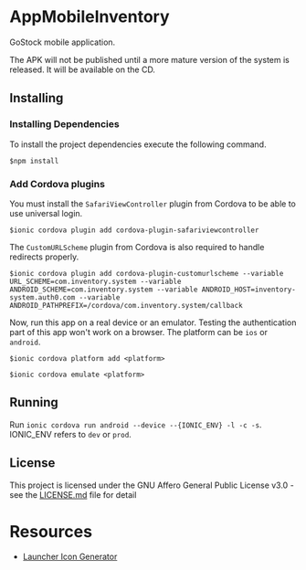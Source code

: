 # AppMobileInventory

GoStock mobile application.

The APK will not be published until a more mature version of the system is released. It will be available on the CD.

## Installing

### Installing Dependencies

To install the project dependencies execute the following command.

```
$npm install
```
### Add Cordova plugins

You must install the `SafariViewController` plugin from Cordova to be able to use universal login. 

```
$ionic cordova plugin add cordova-plugin-safariviewcontroller
```

The `CustomURLScheme` plugin from Cordova is also required to handle redirects properly. 

```
$ionic cordova plugin add cordova-plugin-customurlscheme --variable URL_SCHEME=com.inventory.system --variable ANDROID_SCHEME=com.inventory.system --variable ANDROID_HOST=inventory-system.auth0.com --variable ANDROID_PATHPREFIX=/cordova/com.inventory.system/callback
```
Now, run this app on a real device or an emulator. Testing the authentication part of this app won't work on a browser. The platform can be `ios` or `android`.

```
$ionic cordova platform add <platform>
```

```
$ionic cordova emulate <platform>
```

## Running

Run `ionic cordova run android --device --{IONIC_ENV} -l -c -s`. IONIC_ENV refers to `dev` or `prod`.

## License

This project is licensed under the GNU Affero General Public License v3.0 - see the [LICENSE.md](https://github.com/alobaton/app-mobile-inventory/blob/master/LICENSE) file for detail

# Resources

* [Launcher Icon Generator](https://romannurik.github.io/AndroidAssetStudio/icons-launcher.html#foreground.type=clipart&foreground.clipart=android&foreground.space.trim=1&foreground.space.pad=0.25&foreColor=rgba(96%2C%20125%2C%20139%2C%200)&backColor=rgb(68%2C%20138%2C%20255)&crop=0&backgroundShape=square&effects=none&name=ic_launcher)
